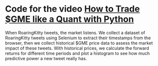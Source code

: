 # Code for the video [How to Trade $GME like a Quant with Python](https://youtu.be/J5KYylYgGQ4?feature=shared)

When RoaringKitty tweets, the market listens. We collect a dataset of RoaringKitty tweets using Selenium to extract their timestamps from the browser, then we collect historical $GME price data to assess the market impact of these tweets. With historical prices, we calculate the forward returns for different time periods and plot a histogram to see how much predictive power a new tweet really has.
